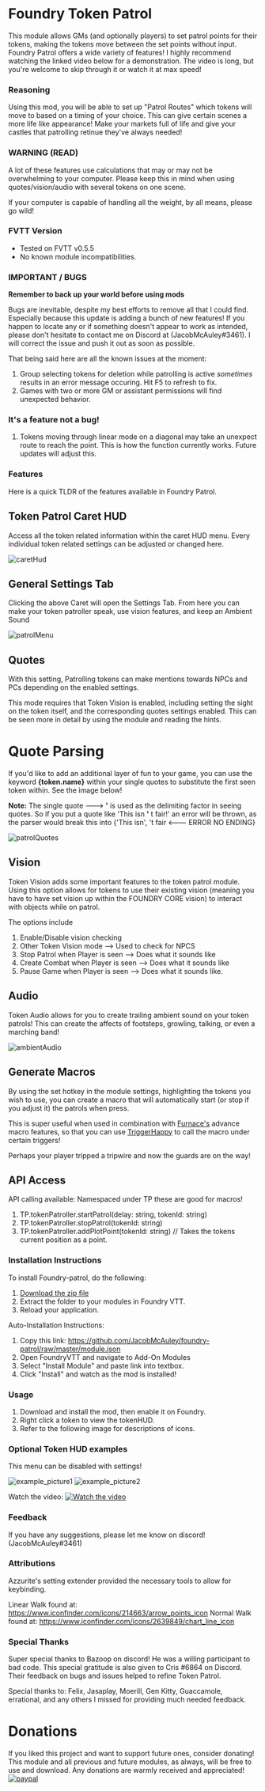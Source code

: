 # Foundry Token Patrol

This module allows GMs (and optionally players) to set patrol points for their tokens, making the tokens move between the set points without input. Foundry Patrol offers a wide variety of features! I highly recommend watching the linked video below for a demonstration. The video is long, but you're welcome to skip through it or watch it at max speed!

### Reasoning

Using this mod, you will be able to set up "Patrol Routes" which tokens will move to based on a timing of your choice. This can give certain scenes a more life like appearance! Make your markets full of life and give your castles that patrolling retinue they've always needed!

### WARNING (READ)

A lot of these features use calculations that may or may not be overwhelming to your computer. Please keep this in mind when using quotes/vision/audio with several tokens on one scene.

If your computer is capable of handling all the weight, by all means, please go wild!

### FVTT Version

-   Tested on FVTT v0.5.5
-   No known module incompatibilities.

### IMPORTANT / BUGS

**Remember to back up your world before using mods**

Bugs are inevitable, despite my best efforts to remove all that I could find. Especially because this update is adding a bunch of new features! If you happen to locate any or if something doesn't appear to work as intended, please don't hesitate to contact me on Discord at (JacobMcAuley#3461). I will correct the issue and push it out as soon as possible.

That being said here are all the known issues at the moment:

1. Group selecting tokens for deletion while patrolling is active _sometimes_ results in an error message occuring. Hit F5 to refresh to fix.
2. Games with two or more GM or assistant permissions will find unexpected behavior.

### It's a feature not a bug!

1. Tokens moving through linear mode on a diagonal may take an unexpect route to reach the point. This is how the function currently works. Future updates will adjust this.

### Features

Here is a quick TLDR of the features available in Foundry Patrol.

## Token Patrol Caret HUD

Access all the token related information within the caret HUD menu. Every individual token related settings can be adjusted or changed here.

![caretHud](imgs/examples/caretHUD.png)

## General Settings Tab

Clicking the above Caret will open the Settings Tab. From here you can make your token patroller speak, use vision features, and keep an Ambient Sound

![patrolMenu](imgs/examples/Settings.png)

## Quotes

With this setting, Patrolling tokens can make mentions towards NPCs and PCs depending on the enabled settings.

This mode requires that Token Vision is enabled, including setting the sight on the token itself, and the corresponding quotes settings enabled. This can be seen more in detail by using the module and reading the hints.

# Quote Parsing

If you'd like to add an additional layer of fun to your game, you can use the keyword **{token.name}** within your single quotes to substitute the first seen token within. See the image below!

**Note:** The single quote ---> **'** is used as the delimiting factor in seeing quotes. So if you put a quote like 'This isn **'** t fair!' an error will be thrown, as the parser would break this into {'This isn', 't fair <--- ERROR NO ENDING}

![patrolQuotes](imgs/examples/tokenQuotes.png)

## Vision

Token Vision adds some important features to the token patrol module. Using this option allows for tokens to use their existing vision (meaning you have to have set vision up within the FOUNDRY CORE vision) to interact with objects while on patrol.

The options include

1. Enable/Disable vision checking
2. Other Token Vision mode --> Used to check for NPCS
3. Stop Patrol when Player is seen --> Does what it sounds like
4. Create Combat when Player is seen --> Does what it sounds like
5. Pause Game when Player is seen --> Does what it sounds like.

## Audio

Token Audio allows for you to create trailing ambient sound on your token patrols! This can create the affects of footsteps, growling, talking, or even a marching band!

![ambientAudio](imgs/examples/ambientAudio.png)

## Generate Macros

By using the set hotkey in the module settings, highlighting the tokens you wish to use, you can create a macro that will automatically start (or stop if you adjust it) the patrols when press.

This is super useful when used in combination with [Furnace's](https://github.com/kakaroto/fvtt-module-furnace) advance macro features, so that you can use [TriggerHappy](https://github.com/kakaroto/fvtt-module-trigger-happy) to call the macro under certain triggers!

Perhaps your player tripped a tripwire and now the guards are on the way!

## API Access

API calling available: Namespaced under TP these are good for macros!

1. TP.tokenPatroller.startPatrol(delay: string, tokenId: string)
2. TP.tokenPatroller.stopPatrol(tokenId: string)
3. TP.tokenPatroller.addPlotPoint(tokenId: string) // Takes the tokens current position as a point.

### Installation Instructions

To install Foundry-patrol, do the following:

1. [Download the zip file](https://github.com/JacobMcAuley/foundry-patrol/archive/master.zip)
2. Extract the folder to your modules in Foundry VTT.
3. Reload your application.

Auto-Installation Instructions:

1. Copy this link: https://github.com/JacobMcAuley/foundry-patrol/raw/master/module.json
2. Open FoundryVTT and navigate to Add-On Modules
3. Select "Install Module" and paste link into textbox.
4. Click "Install" and watch as the mod is installed!

### Usage

1. Download and install the mod, then enable it on Foundry.
2. Right click a token to view the tokenHUD.
3. Refer to the following image for descriptions of icons.

### Optional Token HUD examples

This menu can be disabled with settings!

![example_picture1](imgs/examples/example1.png)
![example_picture2](imgs/examples/example2.png)

Watch the video:
[![Watch the video](https://img.youtube.com/vi/TVwJ2LL8zas/maxresdefault.jpg)](https://www.youtube.com/watch?v=TVwJ2LL8zas)

### Feedback

If you have any suggestions, please let me know on discord! (JacobMcAuley#3461)

### Attributions

Azzurite's setting extender provided the necessary tools to allow for keybinding.

Linear Walk found at: https://www.iconfinder.com/icons/214663/arrow_points_icon
Normal Walk found at: https://www.iconfinder.com/icons/2639849/chart_line_icon

### Special Thanks

Super special thanks to Bazoop on discord! He was a willing participant to bad code. This special gratitude is also given to Cris
#6864 on Discord. Their feedback on bugs and issues helped to refine Token Patrol.

Special thanks to: Felix, Jasaplay, Moerill, Gen Kitty, Guaccamole, errational, and any others I missed for providing much needed feedback.

# Donations

If you liked this project and want to support future ones, consider donating!
This module and all previous and future modules, as always, will be free to use and download. Any donations are warmly received and appreciated!
[![paypal](https://www.paypalobjects.com/en_US/i/btn/btn_donateCC_LG.gif)](https://www.paypal.com/cgi-bin/webscr?cmd=_donations&business=723SW7WMD8YR6&item_name=Thank+you+for+your+tip%21&currency_code=USD&source=url)
